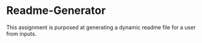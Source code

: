 # Readme-Generator
This assignment is purposed at generating a dynamic readme file for a user from inputs.  
